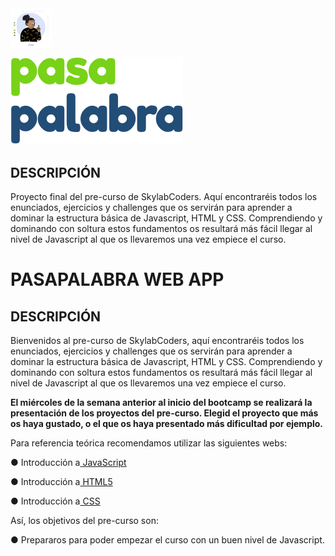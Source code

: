 
<img src="pasapalabra_character.jpg" style="display: block; width: 13%; margin-bottom: 10px"/>


![logo](logo_pasapalabra5.svg)

## DESCRIPCIÓN

Proyecto final del pre-curso de SkylabCoders. Aquí encontraréis todos los enunciados, ejercicios y challenges que os servirán para aprender a dominar la estructura básica de Javascript, HTML y CSS. Comprendiendo y dominando con soltura estos fundamentos os resultará más fácil llegar al nivel de Javascript al que os llevaremos una vez empiece el curso.

# PASAPALABRA WEB APP

## DESCRIPCIÓN

Bienvenidos al pre-curso de SkylabCoders, aquí encontraréis todos los enunciados, ejercicios y challenges que os servirán para aprender a dominar la estructura básica de Javascript, HTML y CSS. Comprendiendo y dominando con soltura estos fundamentos os resultará más fácil llegar al nivel de Javascript al que os llevaremos una vez empiece el curso.

<strong>El miércoles de la semana anterior al inicio del bootcamp se realizará la presentación de los proyectos del pre-curso. Elegid el proyecto que más os haya gustado, o el que os haya presentado más dificultad por ejemplo.</strong>

Para referencia teórica recomendamos utilizar las siguientes webs:

● Introducción a[ JavaScript](https://lenguajejs.com/p/javascript/)

● Introducción a[ HTML5](https://lenguajehtml.com/p/html/)

● Introducción a[ CSS](https://lenguajecss.com/p/css/)

Así, los objetivos del pre-curso son:

● Prepararos para poder empezar el curso con un buen nivel de Javascript.
